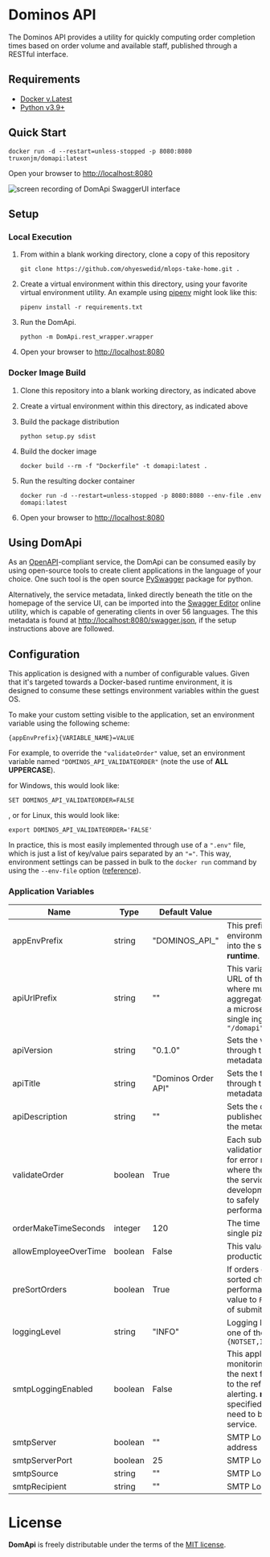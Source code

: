 # Dominos API

The Dominos API provides a utility for quickly computing order completion times based on order volume and available staff, published through a RESTful interface.

## Requirements
* [Docker v.Latest](https://docs.docker.com/get-docker/)
* [Python v3.9+](https://www.python.org/downloads/release/python-390/)

## Quick Start
	docker run -d --restart=unless-stopped -p 8080:8080 truxonjm/domapi:latest
Open your browser to [http://localhost:8080](http://localhost:8080/)

![screen recording of DomApi SwaggerUI interface](https://media4.giphy.com/media/36eozbBPPIcPPhNZJc/giphy.gif)


## Setup 

### Local Execution
1. From within a blank working directory, clone a copy of this repository

	```
    git clone https://github.com/ohyeswedid/mlops-take-home.git . 
    ```

2. Create a virtual environment within this directory, using your favorite virtual environment utility.  An example using [pipenv](https://pipenv.pypa.io/en/latest/) might look like this:

	```
    pipenv install -r requirements.txt
	```

3. Run the DomApi.   
	
	```
    python -m DomApi.rest_wrapper.wrapper 
	```

4. Open your browser to [http://localhost:8080](http://localhost:8080/)


### Docker Image Build 
1. Clone this repository into a blank working directory, as indicated above

2. Create a virtual environment within this directory, as indicated above

3. Build the package distribution

	```
	python setup.py sdist
	```

4. Build the docker image

	```
	docker build --rm -f "Dockerfile" -t domapi:latest . 
	```

5. Run the resulting docker container  

	```
	docker run -d --restart=unless-stopped -p 8080:8080 --env-file .env domapi:latest
	```

6. Open your browser to [http://localhost:8080](http://localhost:8080/)


## Using DomApi
As an [OpenAPI](https://swagger.io/resources/open-api/)-compliant service, the DomApi can be consumed easily by using open-source tools to create client applications in the language of your choice.  One such tool is the open source [PySwagger](https://github.com/pyopenapi/pyswagger) package for python. 

Alternatively, the service metadata, linked directly beneath the title on the homepage of the service UI, can be imported into the [Swagger Editor](https://editor.swagger.io/) online utility, which is capable of generating clients in over 56 languages.  The this metadata is found at [http://localhost:8080/swagger.json](http://localhost:8080/swagger.json), if the setup instructions above are followed.


## Configuration
This application is designed with a number of configurable values.    Given that it's targeted towards a  Docker-based runtime environment, it is designed to consume these settings environment variables within the guest OS.  

To make your custom setting visible to the application, set an environment variable using the following scheme: 
    
    {appEnvPrefix}{VARIABLE_NAME}=VALUE

For example, to override the `"validateOrder"` value, set an environment variable named `"DOMINOS_API_VALIDATEORDER"` (note the use of **ALL UPPERCASE**).

for Windows, this would look like:

```
SET DOMINOS_API_VALIDATEORDER=FALSE
```

, or for Linux, this would look like:

```
export DOMINOS_API_VALIDATEORDER='FALSE'
```

In practice,  this is most easily implemented through use of a `".env"`  file, which is just a list of key/value pairs separated by an `"="`.  This way, environment settings can be passed in bulk to the `docker run` command by using the `--env-file` option ([reference](https://docs.docker.com/engine/reference/commandline/run/)).


### Application Variables
| Name | Type | Default Value | Description 
|-|-|-|-|
| appEnvPrefix | string |"DOMINOS_API_" | This prefix should be added to all environment variables intended for injection into the service.  **It cannot be modified at runtime**.
| apiUrlPrefix | string | "" | This variable can be used to change the root URL of the API. This is useful in situations where multiple services are being aggregated under a single hostname, such as a microservice cluster in Kubernetes with a single ingress. A sample value could be: `"/domapi"`
| apiVersion | string | "0.1.0" | Sets the version of the API that's published through the interface in through the metadata.
| apiTitle | string |"Dominos Order API" | Sets the title of the API that's published through the interface in through the metadata.
| apiDescription | string | "" | Sets the description of the API that's published through the interface in through the metadata.
| validateOrder | boolean | True | Each submission is checked for schema validation prior to processing. This is critical for error management in an environment where there are a variety of consumers for the service, but in a tightly controlled development environment, it may be possible to safely skip the validation & gain some performance.
| orderMakeTimeSeconds | integer | 120 | The time in seconds required to assemble a single pizza.
| allowEmployeeOverTime | boolean | False | This value used for testing, not intended for production.
| preSortOrders | boolean | True | If orders can be guaranteed to come in pre-sorted chronologically, then a slight gain in performance may be achieved by setting this value to `False`, and bypassing the initial sort of submitted orders.
|loggingLevel| string | "INFO" | Logging level for the application, can take on one of the following values: `{NOTSET,INFO,DEBUG,WARNING,ERROR,CRITICAL}`
| smtpLoggingEnabled | boolean | False | This application features global exception monitoring; this setting, in conjunction with the next four, enable application exceptions to the reflected back to a mailbox for simple alerting. **note**: there is no authentication specified, so any MTA specified below will need to behave as an open relay for this service.
| smtpServer | boolean | "" | SMTP Logging: mail server hostname or IP address
| smtpServerPort | boolean | 25 | SMTP Logging: mail server port 
| smtpSource | string | "" | SMTP Logging: source email address
| smtpRecipient | string | "" | SMTP Logging: recipient email address



# License

 **DomApi** is freely distributable under the terms of the [MIT license](LICENSE).